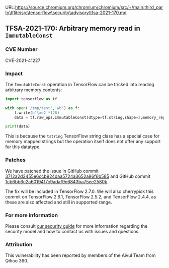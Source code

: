URL:https://source.chromium.org/chromium/chromium/src/+/main:third_party\tflite\src\tensorflow\security\advisory\tfsa-2021-170.md
## TFSA-2021-170: Arbitrary memory read in `ImmutableConst`

### CVE Number
CVE-2021-41227

### Impact
The `ImmutableConst` operation in TensorFlow can be tricked into reading arbitrary memory contents:

```python
import tensorflow as tf

with open('/tmp/test','wb') as f:
    f.write(b'\xe2'*128)
    data = tf.raw_ops.ImmutableConst(dtype=tf.string,shape=3,memory_region_name='/tmp/test')

print(data)
```

This is because the `tstring` TensorFlow string class has a special case for memory mapped strings but the operation itself does not offer any support for this datatype.

### Patches
We have patched the issue in GitHub commit [3712a2d3455e6ccb924daa5724a3652a86f6b585](https://github.com/tensorflow/tensorflow/commit/3712a2d3455e6ccb924daa5724a3652a86f6b585) and GitHub commit [1cb6bb6c2a6019417c9adaf9e6843ba75ee2580b](https://github.com/tensorflow/tensorflow/commit/1cb6bb6c2a6019417c9adaf9e6843ba75ee2580b).

The fix will be included in TensorFlow 2.7.0. We will also cherrypick this commit on TensorFlow 2.6.1, TensorFlow 2.5.2, and TensorFlow 2.4.4, as these are also affected and still in supported range.

### For more information
Please consult [our security guide](https://github.com/tensorflow/tensorflow/blob/master/SECURITY.md) for more information regarding the security model and how to contact us with issues and questions.

### Attribution
This vulnerability has been reported by members of the Aivul Team from Qihoo 360.
